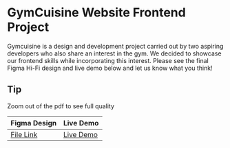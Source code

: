 # GymCuisine Website Frontend Project 
Gymcuisine is a design and development project carried out by two aspiring developers who also share an interest in the gym. We decided to showcase our frontend skills while incorporating this interest. Please see the final Figma Hi-Fi design and live demo below and let us know what you think!

## Tip 
Zoom out of the pdf to see full quality 

| Figma Design | Live Demo |
| -------- | ---- |
|[File Link](https://www.dropbox.com/scl/fi/kzit7ttutz7p5ho3nzymr/Gym-Recipe-Website.pdf?rlkey=ec0f4u48uqfpvzueeehe2iz11&dl=0)| [Live Demo](https://lucaraso.github.io/50Projects-50Days/GymCuisine/)|
